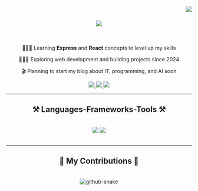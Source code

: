 <img align="right" src="https://visitor-badge.laobi.icu/badge?page_id=raxmonovrx.raxmonovrx" />

<h1 align="center">
    <img src="https://readme-typing-svg.herokuapp.com/?font=Righteous&size=35&center=true&vCenter=true&width=500&height=70&duration=4000&lines=Hi+There!+👋;+I'm+FarruXbek+Raxmonov!;I'm+Software+Developer!;" />
</h1>

<br/>

<div align="center">

👨🏼‍🎓 Learning  **Express** and **React** concepts to level up my skills

👨🏼‍💻 Exploring web development and building projects since 2024

🎬 Planning to start my blog about IT, programming, and AI soon

 </div>
 
<div align="center"> 
  <a href="mailto:raxmonovrx.uz@gmail.com">
    <img src="https://img.shields.io/badge/Gmail-333333?style=for-the-badge&logo=gmail&logoColor=red" />
  </a>
  <a href="https://linkedin.com/in/raxmonovrx" target="_blank">
    <img src="https://img.shields.io/badge/LinkedIn-0077B5?style=for-the-badge&logo=linkedin&logoColor=white" target="_blank" />
  </a>
  <a href="https://raxmonovrx.uz" target="_blank">
     <img src="https://img.shields.io/badge/Portfolio-FF5722?style=for-the-badge&logo=todoist&logoColor=white" target="_blank" /> <!-- sqlite, safari, google-chrome are other good icon options -->
  </a>
</div>

 <hr/>
 
<h2 align="center">⚒️ Languages-Frameworks-Tools ⚒️</h2>
<br/>
<div align="center">
    <img src="https://skillicons.dev/icons?i=html,css,sass,nestjs,github,git,figma,linkedin,bootstrap,tailwind,materialui,vscode," />
    <img src="https://skillicons.dev/icons?i=react,nodejs,js,ts,express,mongodb,notion,nextjs,vercel,npm,postman," /><br>
</div>

<br/>
<hr/>

<div align="center">
  <h2>🐍 My Contributions 🐍</h2>
  <br>
    <picture>
  <source media="(prefers-color-scheme: dark)" srcset="https://raw.githubusercontent.com/tobiasmeyhoefer/tobiasmeyhoefer/output/github-snake-dark.svg" />
  <source media="(prefers-color-scheme: light)" srcset="https://raw.githubusercontent.com/tobiasmeyhoefer/tobiasmeyhoefer/output/github-snake.svg" />
  <img alt="github-snake" src="https://raw.githubusercontent.com/tobiasmeyhoefer/tobiasmeyhoefer/output/github-snake.svg" />
</picture>
  <br/><br/><br/>
</div>
